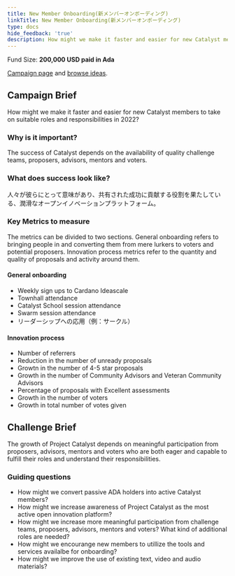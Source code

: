 ```yaml
---
title: New Member Onboarding(新メンバーオンボーディング)
linkTitle: New Member Onboarding(新メンバーオンボーディング)
type: docs
hide_feedback: 'true'
description: How might we make it faster and easier for new Catalyst members to take on suitable roles and responsibilities in 2022?
---
```


Fund Size: **200,000 USD paid in Ada**

[Campaign page](https://cardano.ideascale.com/c/idea/382639) and [browse ideas]().

## Campaign Brief

How might we make it faster and easier for new Catalyst members to take on suitable roles and responsibilities in 2022?

### Why is it important?

The success of Catalyst depends on the availability of quality challenge teams, proposers, advisors, mentors and voters.

### What does success look like?

人々が彼らにとって意味があり、共有された成功に貢献する役割を果たしている、潤滑なオープンイノベーションプラットフォーム。

### Key Metrics to measure

The metrics can be divided to two sections. General onboarding refers to bringing people in and converting them from mere lurkers to voters and potential proposers. Innovation process metrics refer to the quantity and quality of proposals and activity around them.

#### General onboarding

- Weekly sign ups to Cardano Ideascale
- Townhall attendance
- Catalyst School session attendance
- Swarm session attendance
- リーダーシップへの応用（例：サークル）

#### Innovation process

- Number of referrers
- Reduction in the number of unready proposals
- Growtn in the number of 4-5 star proposals
- Growth in the number of Community Advisors and Veteran Community Advisors
- Percentage of proposals with Excellent assessments
- Growth in the number of voters
- Growth in total number of votes given

## Challenge Brief

The growth of Project Catalyst depends on meaningful participation from proposers, advisors, mentors and voters who are both eager and capable to fulfill their roles and understand their responsibilities.

### Guiding questions

- How might we convert passive ADA holders into active Catalyst members?
- How might we increase awareness of Project Catalyst as the most active open innovation platform?
- How might we increase more meaningful participation from challenge teams, proposers, advisors, mentors and voters? What kind of additional roles are needed?
- How might we encourange new members to utillize the tools and services availalbe for onboarding?
- How might we improve the use of existing text, video and audio materials?
